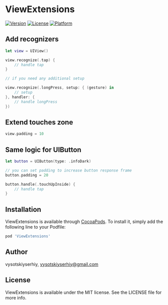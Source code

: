 # ViewExtensions

[![Version](https://img.shields.io/cocoapods/v/ViewExtensions.svg?style=flat)](http://cocoapods.org/pods/ViewExtensions)
[![License](https://img.shields.io/cocoapods/l/ViewExtensions.svg?style=flat)](http://cocoapods.org/pods/ViewExtensions)
[![Platform](https://img.shields.io/cocoapods/p/ViewExtensions.svg?style=flat)](http://cocoapods.org/pods/ViewExtensions)

## Add recognizers

```swift
let view = UIView()

view.recognize(.tap) {
    // handle tap
}

// if you need any additional setup

view.recognize(.longPress, setup: { (gesture) in
    // setup
}, handler: {
    // handle longPress
})

```

## Extend touches zone

```swift
view.padding = 10
```

## Same logic for UIButton

```swift
let button = UIButton(type: .infoDark)

// you can set padding to increase button response frame
button.padding = 20

button.handle(.touchUpInside) {
    // handle tap
}
```

## Installation

ViewExtensions is available through [CocoaPods](http://cocoapods.org). To install
it, simply add the following line to your Podfile:

```ruby
pod 'ViewExtensions'
```

## Author

vysotskiyserhiy, vysotskiyserhiy@gmail.com

## License

ViewExtensions is available under the MIT license. See the LICENSE file for more info.
